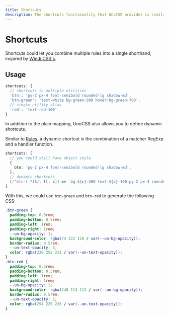 ```yaml
---
title: Shortcuts
description: The shortcuts functionality that UnoCSS provides is similar to Windi CSS's one.
---
```


# Shortcuts

Shortcuts could let you combine multiple rules into a single shorthand, inspired by [Windi CSS's](https://windicss.org/features/shortcuts.html).

## Usage

<!--eslint-skip-->

```ts
shortcuts: {
  // shortcuts to multiple utilities
  'btn': 'py-2 px-4 font-semibold rounded-lg shadow-md',
  'btn-green': 'text-white bg-green-500 hover:bg-green-700',
  // single utility alias
  'red': 'text-red-100'
}
```

In addition to the plain mapping, UnoCSS also allows you to define dynamic shortcuts.

Similar to [Rules](/config/rules), a dynamic shortcut is the combination of a matcher RegExp and a handler function.

```ts
shortcuts: [
  // you could still have object style
  {
    btn: 'py-2 px-4 font-semibold rounded-lg shadow-md',
  },
  // dynamic shortcuts
  [/^btn-(.*)$/, ([, c]) => `bg-${c}-400 text-${c}-100 py-2 px-4 rounded-lg`],
]
```

With this, we could use `btn-green` and `btn-red` to generate the following CSS:

```css
.btn-green {
  padding-top: 0.5rem;
  padding-bottom: 0.5rem;
  padding-left: 1rem;
  padding-right: 1rem;
  --un-bg-opacity: 1;
  background-color: rgba(74 222 128 / var(--un-bg-opacity));
  border-radius: 0.5rem;
  --un-text-opacity: 1;
  color: rgba(220 252 231 / var(--un-text-opacity));
}
.btn-red {
  padding-top: 0.5rem;
  padding-bottom: 0.5rem;
  padding-left: 1rem;
  padding-right: 1rem;
  --un-bg-opacity: 1;
  background-color: rgba(248 113 113 / var(--un-bg-opacity));
  border-radius: 0.5rem;
  --un-text-opacity: 1;
  color: rgba(254 226 226 / var(--un-text-opacity));
}
```
